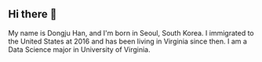 ## Hi there 👋

My name is Dongju Han, and I'm born in Seoul, South Korea. I immigrated to the United States at 2016 and has been living in Virginia since then. I am a Data Science major in University of Virginia. 

<!--
**djhan0330/djhan0330** is a ✨ _special_ ✨ repository because its `README.md` (this file) appears on your GitHub profile.

Here are some ideas to get you started:

- 🔭 I’m currently working on ...
- 🌱 I’m currently learning ...
- 👯 I’m looking to collaborate on ...
- 🤔 I’m looking for help with ...
- 💬 Ask me about ...
- 📫 How to reach me: ...
- 😄 Pronouns: ...
- ⚡ Fun fact: ...
-->
